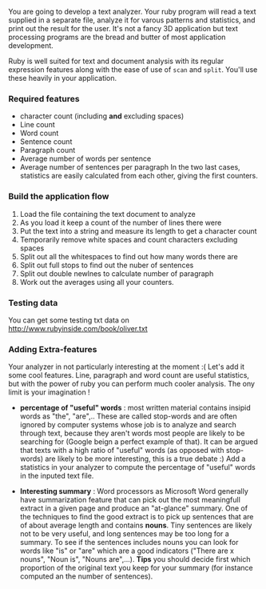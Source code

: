 You are going to develop a text analyzer. Your ruby program will read a text supplied in a separate file, analyze it for varous patterns and statistics, and print out the result for the user. It's not a fancy 3D application but text processing programs are the bread and butter of most application development.

Ruby is well suited for text and document analysis with its regular expression features along with the ease of use of `scan` and `split`. You'll use these heavily in your application.

### Required features
* character count (including **and** excluding spaces)
* Line count
* Word count
* Sentence count
* Paragraph count
* Average number of words per sentence
* Average number of sentences per paragraph
In the two last cases, statistics are easily calculated from each other, giving the first counters.

### Build the application flow
1. Load the file containing the text document to analyze
2. As you load it keep a count of the number of lines there were
3. Put the text into a string and measure its length to get a character count
4. Temporarily remove white spaces and count characters excluding spaces
5. Split out all the whitespaces to find out how many words there are
6. Split out full stops to find out the nuber of sentences
7. Split out double newlnes to calculate number of paragraph
8. Work out the averages using all your counters.

### Testing data
You can get some testing txt data on http://www.rubyinside.com/book/oliver.txt 

### Adding Extra-features
Your analyzer in not particularly interesting at the moment :( Let's add it some cool features. Line, paragraph and word count are useful statistics, but with the power of ruby you can perform much cooler analysis. The ony limit is your imagination !

* **percentage of "useful" words** : most written material contains insipid words as "the", "are",.. These are called stop-words and are often ignored by computer systems whose job is to analyze and search through text, because they aren't words most people are likely to be searching for (Google beign a perfect example of that). It can be argued that texts with a high ratio of "useful" words (as opposed with stop-words) are likely to be more interesting, this is a true debate :) Add a statistics in your analyzer to compute the percentage of "useful" words in the inputed text file.

* **Interesting summary** :  Word processors as Microsoft Word generally have summarization feature that can pick out the most meaningfull extract in a given page and produce an "at-glance" summary. One of the techniques to find the good extract is to pick up sentences that are of about average length and contains **nouns**. Tiny sentences are likely not to be very useful, and long sentences may be too long for a summary. To see if the sentences includes nouns you can look for words like "is" or "are" which are a good indicators ("There are x nouns", "Noun is", "Nouns are",...). **Tips** you should decide first which proportion of the original text you keep for your summary (for instance computed an the number of sentences).
